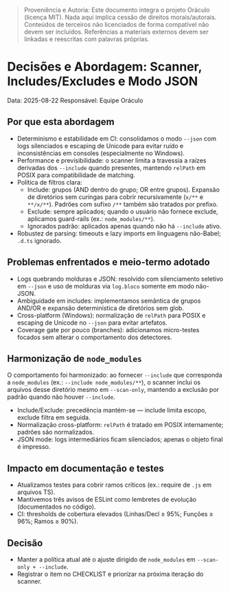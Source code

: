 > Proveniência e Autoria: Este documento integra o projeto Oráculo (licença MIT).
> Nada aqui implica cessão de direitos morais/autorais.
> Conteúdos de terceiros não licenciados de forma compatível não devem ser incluídos.
> Referências a materiais externos devem ser linkadas e reescritas com palavras próprias.

# Decisões e Abordagem: Scanner, Includes/Excludes e Modo JSON

Data: 2025-08-22
Responsável: Equipe Oráculo

## Por que esta abordagem

- Determinismo e estabilidade em CI: consolidamos o modo `--json` com logs silenciados e escaping de Unicode para evitar ruído e inconsistências em consoles (especialmente no Windows).
- Performance e previsibilidade: o scanner limita a travessia a raízes derivadas dos `--include` quando presentes, mantendo `relPath` em POSIX para compatibilidade de matching.
- Política de filtros clara:
  - Include: grupos (AND dentro do grupo; OR entre grupos). Expansão de diretórios sem curingas para cobrir recursivamente (`x/**` e `**/x/**`). Padrões com sufixo `/**` também são tratados por prefixo.
  - Exclude: sempre aplicados; quando o usuário não fornece exclude, aplicamos guard-rails (ex.: `node_modules/**`).
  - Ignorados padrão: aplicados apenas quando não há `--include` ativo.
- Robustez de parsing: timeouts e lazy imports em linguagens não-Babel; `.d.ts` ignorado.

## Problemas enfrentados e meio-termo adotado

- Logs quebrando molduras e JSON: resolvido com silenciamento seletivo em `--json` e uso de molduras via `log.bloco` somente em modo não-JSON.
- Ambiguidade em includes: implementamos semântica de grupos AND/OR e expansão determinística de diretórios sem glob.
- Cross-platform (Windows): normalização de `relPath` para POSIX e escaping de Unicode no `--json` para evitar artefatos.
- Coverage gate por pouco (branches): adicionamos micro-testes focados sem alterar o comportamento dos detectores.

## Harmonização de `node_modules`

O comportamento foi harmonizado: ao fornecer `--include` que corresponda a `node_modules` (ex.: `--include node_modules/**`), o scanner inclui os arquivos desse diretório mesmo em `--scan-only`, mantendo a exclusão por padrão quando não houver `--include`.

- Include/Exclude: precedência mantém-se — include limita escopo, exclude filtra em seguida.
- Normalização cross-platform: `relPath` é tratado em POSIX internamente; padrões são normalizados.
- JSON mode: logs intermediários ficam silenciados; apenas o objeto final é impresso.

## Impacto em documentação e testes

- Atualizamos testes para cobrir ramos críticos (ex.: require de `.js` em arquivos TS).
- Mantivemos três avisos de ESLint como lembretes de evolução (documentados no código).
- CI: thresholds de cobertura elevados (Linhas/Decl ≥ 95%; Funções ≥ 96%; Ramos ≥ 90%).

## Decisão

- Manter a política atual até o ajuste dirigido de `node_modules` em `--scan-only + --include`.
- Registrar o item no CHECKLIST e priorizar na próxima iteração do scanner.

